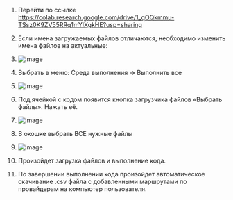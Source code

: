 1. Перейти по ссылке https://colab.research.google.com/drive/1_qOQkmmu-TSsz0K9ZV55RRq1mYlXgkHE?usp=sharing
2. Если имена загружаемых файлов отличаются, необходимо изменить имена файлов на актуальные:
3. ![image](https://github.com/user-attachments/assets/77cbbefb-2d89-45a4-bff7-58f7db3389a7)

4. Выбрать в меню: Среда выполнения -> Выполнить все
5. ![image](https://github.com/user-attachments/assets/e1931176-c905-42e6-9017-4c7e20201edb)

6. Под ячейкой с кодом появится кнопка загрузчика файлов «Выбрать файлы». Нажать её.
7. ![image](https://github.com/user-attachments/assets/b52e255d-c96b-4ea2-ab82-054206336a52)

8. В окошке выбрать ВСЕ нужные файлы
9. ![image](https://github.com/user-attachments/assets/716d5573-e680-4741-89b1-73db7b384096)

10. Произойдет загрузка файлов и выполнение кода.
11. По завершении выполнении кода произойдет автоматическое скачивание .csv файла с добавленными маршрутами по провайдерам на компьютер пользователя.

